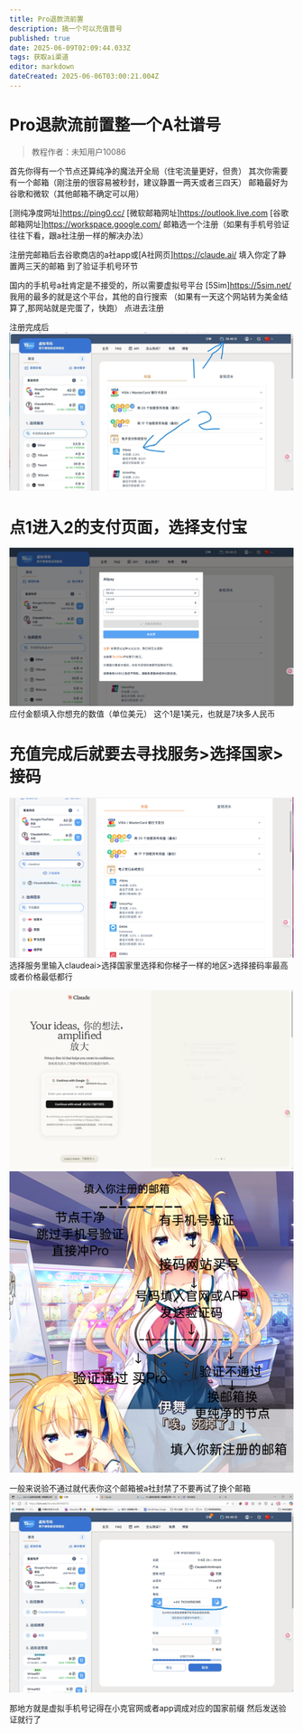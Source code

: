 ```yaml
---
title: Pro退款流前置
description: 搞一个可以充值普号
published: true
date: 2025-06-09T02:09:44.033Z
tags: 获取ai渠道
editor: markdown
dateCreated: 2025-06-06T03:00:21.004Z
---
```


# Pro退款流前置整一个A社谱号
> 教程作者：未知用户10086

首先你得有一个节点还算纯净的魔法开全局（住宅流量更好，但贵）
其次你需要有一个邮箱（刚注册的很容易被秒封，建议静置一两天或者三四天）
邮箱最好为谷歌和微软（其他邮箱不确定可以用）

[测纯净度网址]https://ping0.cc/
[微软邮箱网址]https://outlook.live.com
[谷歌邮箱网址]https://workspace.google.com/
邮箱选一个注册（如果有手机号验证往往下看，跟a社注册一样的解决办法）

注册完邮箱后去谷歌商店的a社app或[A社网页]https://claude.ai/
填入你定了静置两三天的邮箱
到了验证手机号环节

国内的手机号a社肯定是不接受的，所以需要虚拟号平台
[5Sim]https://5sim.net/
我用的最多的就是这个平台，其他的自行搜索
（如果有一天这个网站转为美金结算了,那网站就是完蛋了，快跑）
点进去注册

注册完成后
![claudepro2.jpg](/all_upload_files_should_in_here/sandbox_area/claudepro/claudepro2.jpg)
# 点1进入2的支付页面，选择支付宝
![claudepro3.jpg](/all_upload_files_should_in_here/sandbox_area/claudepro/claudepro3.jpg)
应付金额填入你想充的数值（单位美元）
这个1是1美元，也就是7块多人民币


# 充值完成后就要去寻找服务>选择国家>接码
![claudepro4.jpg](/all_upload_files_should_in_here/sandbox_area/claudepro/claudepro4.jpg)
选择服务里输入claudeai>选择国家里选择和你梯子一样的地区>选择接码率最高或者价格最低都行

![claudepro6.jpg](/all_upload_files_should_in_here/sandbox_area/claudepro/claudepro6.jpg)
![claudepro7.png](/all_upload_files_should_in_here/sandbox_area/claudepro/claudepro7.png)

一般来说验不通过就代表你这个邮箱被a社封禁了不要再试了换个邮箱
![claudepro8.jpg](/all_upload_files_should_in_here/sandbox_area/claudepro/claudepro8.jpg)

那地方就是虚拟手机号记得在小克官网或者app调成对应的国家前缀
然后发送验证就行了
